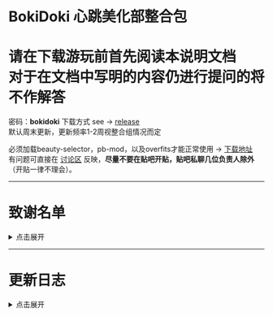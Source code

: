 # BokiDoki 心跳美化部整合包

# 请在下载游玩前首先阅读本说明文档<br>对于在文档中写明的内容仍进行提问的将不作解答

</div>

密码：**bokidoki**
下载方式 see -> [release](https://github.com/BokiDoki-Beautification-Department/BokiDoki/releases/latest) <br>
默认周末更新，更新频率1-2周视整合组情况而定

必须加载beauty-selector，pb-mod，以及overfits才能正常使用 -> [下载地址](https://github.com/BokiDoki-Beautification-Department/Meow) <br>
有问题可直接在 [讨论区](https://github.com/orgs/BokiDoki-Beautification-Department/discussions) 反映，**尽量不要在贴吧开贴，贴吧私聊几位负责人除外**（开贴一律不理会）。

---
# 致谢名单
<details>
<summary>点击展开</summary>
==美化老师==<br>
手抓饼味芝士饼<br>
A.K.A.撅撅鎮最強伝説と凶暴の噴霧！<br>
棠華丁一郎<br>
Benub<br>
重生之我是芝士蛋糕<br>
迪克和小..<br>
大学门口炒饭师傅<br>
浮川<br>
《活着》<br>
古曼童<br>
故南隐<br>
廻<br>
HALULAND<br>
江崎遥假<br>
早餐师傅<br>
LaMaritza<br>
天使系童贞猎手<br>
土豆勇勇<br>
长大我去桥头卖锅盔<br>
傻逼任天堂再不改斯普拉遁你就倒闭吧<br>
pc嬷Y君<br>
早逝是我担最好的嫁妆<br>
老毕等初具人形<br>
翻斗花园二号楼1001室胡TT<br>
秽土转生<br>
重生之变成被冲上岸的水母圈圈<br>
下辈子不学医<br>
社畜吉祥物黑猫店长<br>
米歇尔凯撒<br>
尼古拉斯赵九<br>
年华总似水<br>
Nightcat<br>
热心助人夏晓梅<br>
谁都带不动的妹<br>
甜橙慕斯<br>
挽风<br>
我是鬼<br>
<br>
==整合组==<br>
复活吧，我的挚爱<br>
大家的主人<br>
星河長眠<br>
半夜出去偷吃<br>
沫雨橙风香薰<br>
小阿三の救赎之旅<br>
死扛其实很好吃<br>
我明香雪兔<br>
</details>


---

# 更新日志
<details>
<summary>点击展开</summary>
> 2023.11.15 - v1.1.0 - 修复v1.0.0的bug，补充icon，添加对mod导入顺序的错误处理<br>
> 2023.11.14 - v1.0.0
</details>
